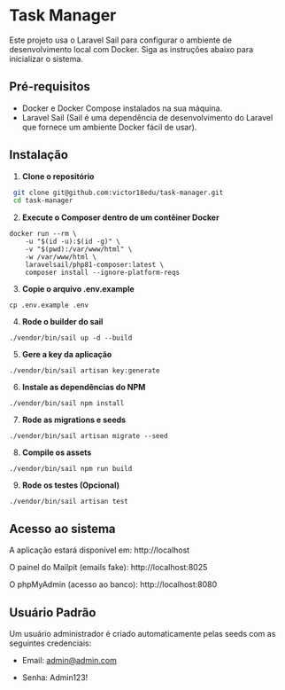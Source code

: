 
# Task Manager

Este projeto usa o Laravel Sail para configurar o ambiente de desenvolvimento local com Docker. Siga as instruções abaixo para inicializar o sistema.

## Pré-requisitos

- Docker e Docker Compose instalados na sua máquina.
- Laravel Sail (Sail é uma dependência de desenvolvimento do Laravel que fornece um ambiente Docker fácil de usar).

## Instalação

1. **Clone o repositório**

  ```bash
   git clone git@github.com:victor18edu/task-manager.git
   cd task-manager
  ``` 

2. **Execute o Composer dentro de um contêiner Docker**

```
docker run --rm \
    -u "$(id -u):$(id -g)" \
    -v "$(pwd):/var/www/html" \
    -w /var/www/html \
    laravelsail/php81-composer:latest \
    composer install --ignore-platform-reqs
```

3. **Copie o arquivo .env.example**
```
cp .env.example .env
```

4. **Rode o builder do sail**

```
./vendor/bin/sail up -d --build
```

5. **Gere a key da aplicação**
```
./vendor/bin/sail artisan key:generate
```

6. **Instale as dependências do NPM**
```
./vendor/bin/sail npm install
```

7. **Rode as migrations e seeds**
```
./vendor/bin/sail artisan migrate --seed
```

8. **Compile os assets**
```
./vendor/bin/sail npm run build
```

9. **Rode os testes (Opcional)**
```
./vendor/bin/sail artisan test
```

## Acesso ao sistema

A aplicação estará disponível em: http://localhost

O painel do Mailpit (emails fake): http://localhost:8025

O phpMyAdmin (acesso ao banco): http://localhost:8080

## Usuário Padrão
Um usuário administrador é criado automaticamente pelas seeds com as seguintes credenciais:

- Email: admin@admin.com

- Senha: Admin123!


